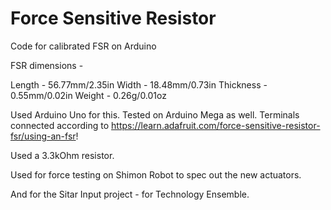 # Force Sensitive Resistor
Code for calibrated FSR on Arduino

FSR dimensions - 

Length - 56.77mm/2.35in
Width - 18.48mm/0.73in
Thickness - 0.55mm/0.02in
Weight - 0.26g/0.01oz

Used Arduino Uno for this. Tested on Arduino Mega as well. Terminals connected according to https://learn.adafruit.com/force-sensitive-resistor-fsr/using-an-fsr!

Used a 3.3kOhm resistor.

Used for force testing on Shimon Robot to spec out the new actuators.

And for the Sitar Input project - for Technology Ensemble.
